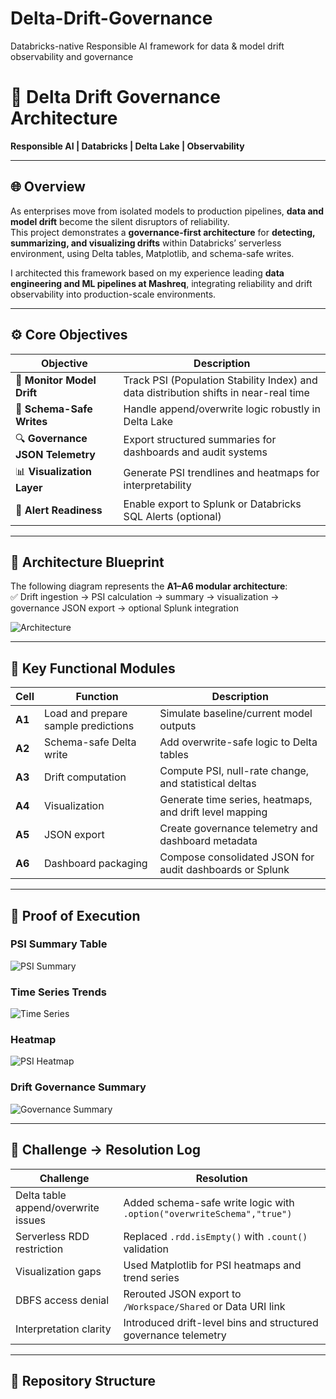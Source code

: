 # Delta-Drift-Governance
Databricks-native Responsible AI framework for data &amp; model drift observability and governance
# 🧩 Delta Drift Governance Architecture  
**Responsible AI | Databricks | Delta Lake | Observability**

---

## 🌐 Overview

As enterprises move from isolated models to production pipelines, **data and model drift** become the silent disruptors of reliability.  
This project demonstrates a **governance-first architecture** for **detecting, summarizing, and visualizing drifts** within Databricks’ serverless environment, using Delta tables, Matplotlib, and schema-safe writes.

I architected this framework based on my experience leading **data engineering and ML pipelines at Mashreq**, integrating reliability and drift observability into production-scale environments.

---

## ⚙️ Core Objectives

| Objective | Description |
|------------|-------------|
| 🧠 **Monitor Model Drift** | Track PSI (Population Stability Index) and data distribution shifts in near-real time |
| 🧾 **Schema-Safe Writes** | Handle append/overwrite logic robustly in Delta Lake |
| 🔍 **Governance JSON Telemetry** | Export structured summaries for dashboards and audit systems |
| 📊 **Visualization Layer** | Generate PSI trendlines and heatmaps for interpretability |
| 🔔 **Alert Readiness** | Enable export to Splunk or Databricks SQL Alerts (optional) |

---

## 🧱 Architecture Blueprint

The following diagram represents the **A1–A6 modular architecture**:  
✅ Drift ingestion → PSI calculation → summary → visualization → governance JSON export → optional Splunk integration

![Architecture](visuals/DriftGovernance_WorkflowDesign.png)

---

## 🔢 Key Functional Modules

| Cell | Function | Description |
|------|-----------|-------------|
| **A1** | Load and prepare sample predictions | Simulate baseline/current model outputs |
| **A2** | Schema-safe Delta write | Add overwrite-safe logic to Delta tables |
| **A3** | Drift computation | Compute PSI, null-rate change, and statistical deltas |
| **A4** | Visualization | Generate time series, heatmaps, and drift level mapping |
| **A5** | JSON export | Create governance telemetry and dashboard metadata |
| **A6** | Dashboard packaging | Compose consolidated JSON for audit dashboards or Splunk |

---

## 🧮 Proof of Execution

### PSI Summary Table
![PSI Summary](visuals/psi_summary_table.png)

### Time Series Trends
![Time Series](visuals/psi_timeseries.png)

### Heatmap
![PSI Heatmap](visuals/psi_heatmap.png)

### Drift Governance Summary
![Governance Summary](visuals/delta_drift_visual_gallery.png)

---

## 🧰 Challenge → Resolution Log

| Challenge | Resolution |
|------------|-------------|
| Delta table append/overwrite issues | Added schema-safe write logic with `.option("overwriteSchema","true")` |
| Serverless RDD restriction | Replaced `.rdd.isEmpty()` with `.count()` validation |
| Visualization gaps | Used Matplotlib for PSI heatmaps and trend series |
| DBFS access denial | Rerouted JSON export to `/Workspace/Shared` or Data URI link |
| Interpretation clarity | Introduced drift-level bins and structured governance telemetry |

---

## 📁 Repository Structure


